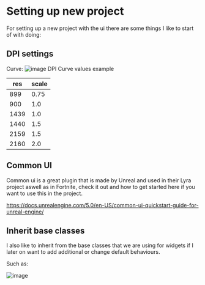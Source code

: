 
# Setting up new project 

For setting up a new project with the ui there are some things I like to start of with doing:

## DPI settings

Curve:
![image](https://user-images.githubusercontent.com/16833945/212676660-8e1170bc-c104-4d5d-aeab-a08e6f477ec2.png)
DPI Curve values example

| res | scale  |
|---|---|
| 899 | 0.75 |
| 900 | 1.0 | 
| 1439 | 1.0 | 
| 1440 | 1.5 |
| 2159 | 1.5 |
| 2160 | 2.0 |

## Common UI

Common ui is a great plugin that is made by Unreal and used in their Lyra project aswell as in Fortnite, check it out and how to get started here if you want to use this in the project.

https://docs.unrealengine.com/5.0/en-US/common-ui-quickstart-guide-for-unreal-engine/

## Inherit base classes
I also like to inherit from the base classes that we are using for widgets if I later on want to add additional or change default behaviours.

Such as:

![image](https://user-images.githubusercontent.com/16833945/212734526-1c5dd1c2-de0d-43c3-9fb7-f77e9816db0c.png)
